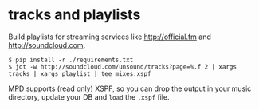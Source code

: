 # tracks and playlists

Build playlists for streaming services like <http://official.fm> and
<http://soundcloud.com>.

    $ pip install -r ./requirements.txt
    $ jot -w http://soundcloud.com/unsound/tracks?page=%.f 2 | xargs tracks | xargs playlist | tee mixes.xspf

[MPD](http://musicpd.org) supports (read only) XSPF, so you can drop the output
in your music directory, update your DB and `load` the `.xspf` file.

